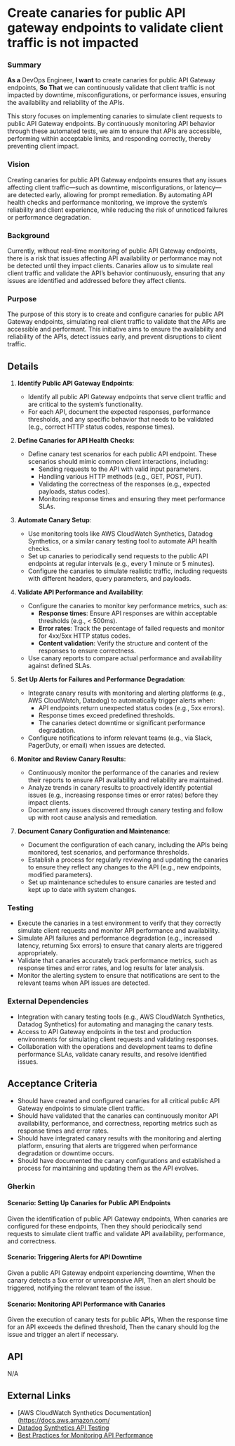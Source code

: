 
# Create canaries for public API gateway endpoints to validate client traffic is not impacted
### Summary
**As a** DevOps Engineer, **I want** to create canaries for public API Gateway endpoints, **So That** we can continuously validate that client traffic is not impacted by downtime, misconfigurations, or performance issues, ensuring the availability and reliability of the APIs.

This story focuses on implementing canaries to simulate client requests to public API Gateway endpoints. By continuously monitoring API behavior through these automated tests, we aim to ensure that APIs are accessible, performing within acceptable limits, and responding correctly, thereby preventing client impact.

### Vision
Creating canaries for public API Gateway endpoints ensures that any issues affecting client traffic—such as downtime, misconfigurations, or latency—are detected early, allowing for prompt remediation. By automating API health checks and performance monitoring, we improve the system’s reliability and client experience, while reducing the risk of unnoticed failures or performance degradation.

### Background
Currently, without real-time monitoring of public API Gateway endpoints, there is a risk that issues affecting API availability or performance may not be detected until they impact clients. Canaries allow us to simulate real client traffic and validate the API’s behavior continuously, ensuring that any issues are identified and addressed before they affect clients.

### Purpose
The purpose of this story is to create and configure canaries for public API Gateway endpoints, simulating real client traffic to validate that the APIs are accessible and performant. This initiative aims to ensure the availability and reliability of the APIs, detect issues early, and prevent disruptions to client traffic.

## Details
1. **Identify Public API Gateway Endpoints**:
    - Identify all public API Gateway endpoints that serve client traffic and are critical to the system’s functionality.
    - For each API, document the expected responses, performance thresholds, and any specific behavior that needs to be validated (e.g., correct HTTP status codes, response times).

2. **Define Canaries for API Health Checks**:
    - Define canary test scenarios for each public API endpoint. These scenarios should mimic common client interactions, including:
      - Sending requests to the API with valid input parameters.
      - Handling various HTTP methods (e.g., GET, POST, PUT).
      - Validating the correctness of the responses (e.g., expected payloads, status codes).
      - Monitoring response times and ensuring they meet performance SLAs.

3. **Automate Canary Setup**:
    - Use monitoring tools like AWS CloudWatch Synthetics, Datadog Synthetics, or a similar canary testing tool to automate API health checks.
    - Set up canaries to periodically send requests to the public API endpoints at regular intervals (e.g., every 1 minute or 5 minutes).
    - Configure the canaries to simulate realistic traffic, including requests with different headers, query parameters, and payloads.

4. **Validate API Performance and Availability**:
    - Configure the canaries to monitor key performance metrics, such as:
      - **Response times**: Ensure API responses are within acceptable thresholds (e.g., < 500ms).
      - **Error rates**: Track the percentage of failed requests and monitor for 4xx/5xx HTTP status codes.
      - **Content validation**: Verify the structure and content of the responses to ensure correctness.
    - Use canary reports to compare actual performance and availability against defined SLAs.

5. **Set Up Alerts for Failures and Performance Degradation**:
    - Integrate canary results with monitoring and alerting platforms (e.g., AWS CloudWatch, Datadog) to automatically trigger alerts when:
      - API endpoints return unexpected status codes (e.g., 5xx errors).
      - Response times exceed predefined thresholds.
      - The canaries detect downtime or significant performance degradation.
    - Configure notifications to inform relevant teams (e.g., via Slack, PagerDuty, or email) when issues are detected.

6. **Monitor and Review Canary Results**:
    - Continuously monitor the performance of the canaries and review their reports to ensure API availability and reliability are maintained.
    - Analyze trends in canary results to proactively identify potential issues (e.g., increasing response times or error rates) before they impact clients.
    - Document any issues discovered through canary testing and follow up with root cause analysis and remediation.

7. **Document Canary Configuration and Maintenance**:
    - Document the configuration of each canary, including the APIs being monitored, test scenarios, and performance thresholds.
    - Establish a process for regularly reviewing and updating the canaries to ensure they reflect any changes to the API (e.g., new endpoints, modified parameters).
    - Set up maintenance schedules to ensure canaries are tested and kept up to date with system changes.

### Testing
- Execute the canaries in a test environment to verify that they correctly simulate client requests and monitor API performance and availability.
- Simulate API failures and performance degradation (e.g., increased latency, returning 5xx errors) to ensure that canary alerts are triggered appropriately.
- Validate that canaries accurately track performance metrics, such as response times and error rates, and log results for later analysis.
- Monitor the alerting system to ensure that notifications are sent to the relevant teams when API issues are detected.

### External Dependencies
- Integration with canary testing tools (e.g., AWS CloudWatch Synthetics, Datadog Synthetics) for automating and managing the canary tests.
- Access to API Gateway endpoints in the test and production environments for simulating client requests and validating responses.
- Collaboration with the operations and development teams to define performance SLAs, validate canary results, and resolve identified issues.

## Acceptance Criteria
- Should have created and configured canaries for all critical public API Gateway endpoints to simulate client traffic.
- Should have validated that the canaries can continuously monitor API availability, performance, and correctness, reporting metrics such as response times and error rates.
- Should have integrated canary results with the monitoring and alerting platform, ensuring that alerts are triggered when performance degradation or downtime occurs.
- Should have documented the canary configurations and established a process for maintaining and updating them as the API evolves.

### Gherkin
#### Scenario: Setting Up Canaries for Public API Endpoints
Given the identification of public API Gateway endpoints,
When canaries are configured for these endpoints,
Then they should periodically send requests to simulate client traffic and validate API availability, performance, and correctness.

#### Scenario: Triggering Alerts for API Downtime
Given a public API Gateway endpoint experiencing downtime,
When the canary detects a 5xx error or unresponsive API,
Then an alert should be triggered, notifying the relevant team of the issue.

#### Scenario: Monitoring API Performance with Canaries
Given the execution of canary tests for public APIs,
When the response time for an API exceeds the defined threshold,
Then the canary should log the issue and trigger an alert if necessary.

## API
N/A

## External Links
- [AWS CloudWatch Synthetics Documentation](https://docs.aws.amazon.com/
- [Datadog Synthetics API Testing](https://docs.datadoghq.com/synthetics/api_tests/)
- [Best Practices for Monitoring API Performance](#)
